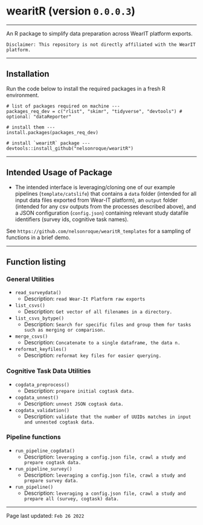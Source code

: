 # wearitR (version `0.0.0.3`)

-----

An R package to simplify data preparation across WearIT platform exports. 

`Disclaimer: This repository is not directly affiliated with the WearIT platform.`

-----

## Installation

Run the code below to install the required packages in a fresh R environment.

```{r}
# list of packages required on machine ---
packages_req_dev = c("rlist", "skimr", "tidyverse", "devtools") # optional: "dataReporter"

# install them ---
install.packages(packages_req_dev)

# install `wearitR` package ---
devtools::install_github("nelsonroque/wearitR")
```

-----

## Intended Usage of Package

- The intended interface is leveraging/cloning one of our example pipelines (`template/catslife`) that contains a `data` folder (intended for all input data files exported from Wear-IT platform), an `output` folder (intended for any csv outputs from the processes described above), and a JSON configuration (`config.json`) containing relevant study datafile identifiers (survey ids, cognitive task names).

See `https://github.com/nelsonroque/wearitR_templates` for a sampling of functions in a brief demo.

-----

## Function listing

### General Utilities

- `read_surveydata()`
  - Description: ``` read Wear-It Platform raw exports ```
- `list_csvs()`
	- Description: ``` Get vector of all filenames in a directory. ```
- `list_csvs_bytype()`
	- Description: ``` Search for specific files and group them for tasks such as merging or comparison. ```
- `merge_csvs()`
	- Description: ``` Concatenate to a single dataframe, the data n. ```
- `reformat_keyfiles()`
	- Description: ``` reformat key files for easier querying. ```

### Cognitive Task Data Utilities
- `cogdata_preprocess()`
	- Description: ``` prepare initial cogtask data. ```
- `cogdata_unnest()`
	- Description: ``` unnest JSON cogtask data. ```
- `cogdata_validation()`
	- Description: ``` validate that the number of UUIDs matches in input and unnested cogtask data. ```
	
### Pipeline functions

- `run_pipeline_cogdata()`
	- Description: ``` leveraging a config.json file, crawl a study and prepare cogtask data. ```
- `run_pipeline_survey()`
	- Description: ``` leveraging a config.json file, crawl a study and prepare survey data. ```
- `run_pipeline()`
	- Description: ``` leveraging a config.json file, crawl a study and prepare all (survey, cogtask) data. ```

-----

Page last updated: `Feb 26 2022`
